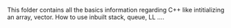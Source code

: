 This folder contains all the basics information regarding C++ like intitializing an array, vector. How to use inbuilt stack, queue, LL ....
